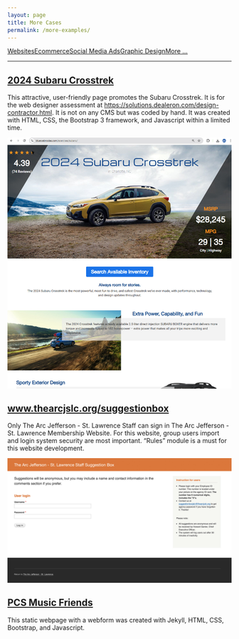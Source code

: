 ```yaml
---
layout: page
title: More Cases
permalink: /more-examples/
---
```


<div class="submenuright">
   <p><a href="/regular-website-examples/">Websites</a><a href="/ecommerce-website-examples/">Ecommerce</a><a href="/social-media-ads/">Social Media Ads</a><a href="/graphic-design-examples/">Graphic Design</a><a href="/more-examples/">More ...</a></p>
</div>

<div class="submenurighthr">
   <hr>
</div>

<div class="gridlayoutthird">
    <h2><a href="https://www.bluewebnodes.com/exercises/subaru/" target="_blank">2024 Subaru Crosstrek</a></h2>
</div>

This attractive, user-friendly page promotes the Subaru Crosstrek. It is for the web designer assessment
at https://solutions.dealeron.com/design-contractor.html. It is not on any CMS but was coded by hand.
It was created with HTML, CSS, the Bootstrap 3 framework, and Javascript within a limited time.

[![Site Home](/images/home2024Subaru.jpg "2024SubaruCrosstrek Home")](https://www.bluewebnodes.com/exercises/subaru/)

<div class="gridlayoutthird">
    <h2><a href="https://www.thearcjslc.org/suggestionbox" target="_blank">www.thearcjslc.org/suggestionbox</a></h2>
</div>

Only The Arc Jefferson - St. Lawrence Staff can sign in The Arc Jefferson - St. Lawrence Membership Website. For this website, group users import and login system security are most important. “Rules” module is a must for this website development.

[![Site Home](/images/suggestionboxHome.jpg "thearcjslc.org/suggestionbox Home")](https://www.thearcjslc.org/suggestionbox)

<div class="gridlayoutthird">
    <h2><a href="https://www.bluewebnodes.com/pcs-music-friends" target="_blank">PCS Music Friends</a></h2>
</div>

This static webpage with a webform was created with Jekyll, HTML, CSS, Bootstrap, and Javascript.


